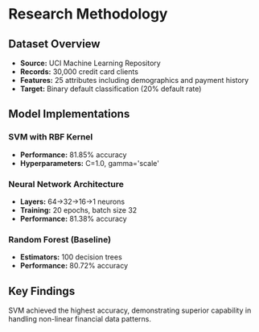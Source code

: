 # Research Methodology

## Dataset Overview
- **Source:** UCI Machine Learning Repository  
- **Records:** 30,000 credit card clients
- **Features:** 25 attributes including demographics and payment history
- **Target:** Binary default classification (20% default rate)

## Model Implementations

### SVM with RBF Kernel
- **Performance:** 81.85% accuracy
- **Hyperparameters:** C=1.0, gamma='scale'

### Neural Network Architecture  
- **Layers:** 64→32→16→1 neurons
- **Training:** 20 epochs, batch size 32
- **Performance:** 81.38% accuracy

### Random Forest (Baseline)
- **Estimators:** 100 decision trees
- **Performance:** 80.72% accuracy

## Key Findings
SVM achieved the highest accuracy, demonstrating superior capability in handling non-linear financial data patterns.
